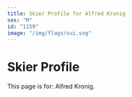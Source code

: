 ```yaml
---
title: Skier Profile for Alfred Kronig
sex: "M"
id: "1159"
image: "/img/flags/sui.svg" 
---
```


# Skier Profile

This page is for: Alfred Kronig.
    